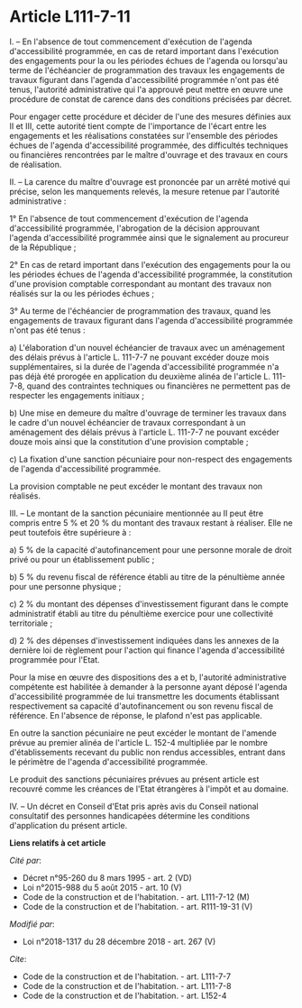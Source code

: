 # Article L111-7-11

I. – En l'absence de tout commencement d'exécution de l'agenda d'accessibilité programmée, en cas de retard important dans
l'exécution des engagements pour la ou les périodes échues de l'agenda ou lorsqu'au terme de l'échéancier de programmation
des travaux les engagements de travaux figurant dans l'agenda d'accessibilité programmée n'ont pas été tenus, l'autorité
administrative qui l'a approuvé peut mettre en œuvre une procédure de constat de carence dans des conditions précisées par
décret.

Pour engager cette procédure et décider de l'une des mesures définies aux II et III, cette autorité tient compte de
l'importance de l'écart entre les engagements et les réalisations constatées sur l'ensemble des périodes échues de l'agenda
d'accessibilité programmée, des difficultés techniques ou financières rencontrées par le maître d'ouvrage et des travaux en
cours de réalisation.

II. – La carence du maître d'ouvrage est prononcée par un arrêté motivé qui précise, selon les manquements relevés, la mesure
retenue par l'autorité administrative :

1° En l'absence de tout commencement d'exécution de l'agenda d'accessibilité programmée, l'abrogation de la décision
approuvant l'agenda d'accessibilité programmée ainsi que le signalement au procureur de la République ;

2° En cas de retard important dans l'exécution des engagements pour la ou les périodes échues de l'agenda d'accessibilité
programmée, la constitution d'une provision comptable correspondant au montant des travaux non réalisés sur la ou les
périodes échues ;

3° Au terme de l'échéancier de programmation des travaux, quand les engagements de travaux figurant dans l'agenda
d'accessibilité programmée n'ont pas été tenus :

a) L'élaboration d'un nouvel échéancier de travaux avec un aménagement des délais prévus à l'article L. 111-7-7 ne pouvant
excéder douze mois supplémentaires, si la durée de l'agenda d'accessibilité programmée n'a pas déjà été prorogée en
application du deuxième alinéa de l'article L. 111-7-8, quand des contraintes techniques ou financières ne permettent pas de
respecter les engagements initiaux ;

b) Une mise en demeure du maître d'ouvrage de terminer les travaux dans le cadre d'un nouvel échéancier de travaux
correspondant à un aménagement des délais prévus à l'article L. 111-7-7 ne pouvant excéder douze mois ainsi que la
constitution d'une provision comptable ;

c) La fixation d'une sanction pécuniaire pour non-respect des engagements de l'agenda d'accessibilité programmée.

La provision comptable ne peut excéder le montant des travaux non réalisés.

III. – Le montant de la sanction pécuniaire mentionnée au II peut être compris entre 5 % et 20 % du montant des travaux
restant à réaliser. Elle ne peut toutefois être supérieure à :

a) 5 % de la capacité d'autofinancement pour une personne morale de droit privé ou pour un établissement public ;

b) 5 % du revenu fiscal de référence établi au titre de la pénultième année pour une personne physique ;

c) 2 % du montant des dépenses d'investissement figurant dans le compte administratif établi au titre du pénultième exercice
pour une collectivité territoriale ;

d) 2 % des dépenses d'investissement indiquées dans les annexes de la dernière loi de règlement pour l'action qui finance
l'agenda d'accessibilité programmée pour l'Etat.

Pour la mise en œuvre des dispositions des a et b, l'autorité administrative compétente est habilitée à demander à la
personne ayant déposé l'agenda d'accessibilité programmée de lui transmettre les documents établissant respectivement sa
capacité d'autofinancement ou son revenu fiscal de référence. En l'absence de réponse, le plafond n'est pas applicable.

En outre la sanction pécuniaire ne peut excéder le montant de l'amende prévue au premier alinéa de l'article L. 152-4
multipliée par le nombre d'établissements recevant du public non rendus accessibles, entrant dans le périmètre de l'agenda
d'accessibilité programmée.

Le produit des sanctions pécuniaires prévues au présent article est recouvré comme les créances de l'Etat étrangères à
l'impôt et au domaine.

IV. – Un décret en Conseil d'Etat pris après avis du Conseil national consultatif des personnes handicapées détermine les
conditions d'application du présent article.

**Liens relatifs à cet article**

_Cité par_:

  - Décret n°95-260 du 8 mars 1995 - art. 2 (VD)
  - Loi n°2015-988 du 5 août 2015 - art. 10 (V)
  - Code de la construction et de l'habitation. - art. L111-7-12 (M)
  - Code de la construction et de l'habitation. - art. R111-19-31 (V)

_Modifié par_:

  - Loi n°2018-1317 du 28 décembre 2018 - art. 267 (V)

_Cite_:

  - Code de la construction et de l'habitation. - art. L111-7-7
  - Code de la construction et de l'habitation. - art. L111-7-8
  - Code de la construction et de l'habitation. - art. L152-4
